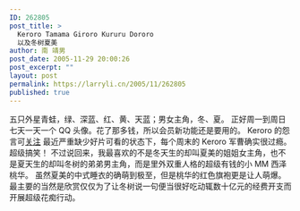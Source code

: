 ```yaml
---
ID: 262805
post_title: >
  Keroro Tamama Giroro Kururu Dororo
  以及冬树夏美
author: 南 靖男
post_date: 2005-11-29 20:00:26
post_excerpt: ""
layout: post
permalink: https://larryli.cn/2005/11/262805
published: true
---
```

五只外星青蛙，绿、深蓝、红、黄、天蓝；男女主角，冬、夏。
正好周一到周日七天一天一个 QQ 头像。花了那多钱，所以会员新功能还是要用的。
Keroro 的怨言可<a href="http://www.blogcn.com/user34/scan1/blog/26243713.html">关注</a>
最近严重缺少好片可看的状态下，每个周末的 Keroro 军曹确实很过瘾。超级搞笑！
不过说回来，我最喜欢的不是冬天生的却叫夏美的姐姐女主角，也不是夏天生的却叫冬树的弟弟男主角，而是里外双重人格的超级有钱的小 MM 西泽桃华。
虽然夏美的中式睡衣的确萌到极至，但是桃华的红色旗袍更是让人萌爆。
最主要的当然是欣赏仅仅为了让冬树说一句便当很好吃动辄数十亿元的经费开支而开展超级花痴行动。